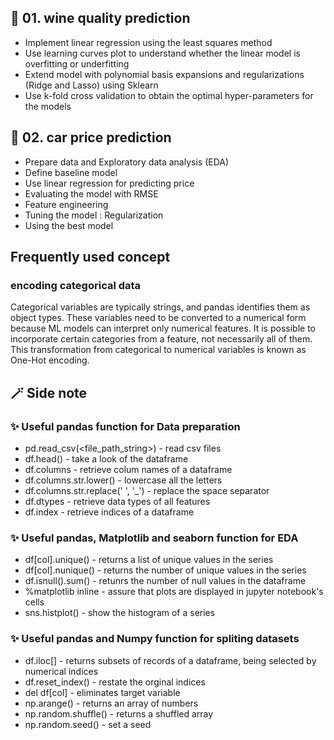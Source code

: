 ## 📁 01. wine quality prediction 
* Implement linear regression using the least squares method
* Use learning curves plot to understand whether the linear model is overfitting or underfitting
* Extend model with polynomial basis expansions and regularizations (Ridge and Lasso) using Sklearn
* Use k-fold cross validation to obtain the optimal hyper-parameters for the models
## 📁 02. car price prediction 
* Prepare data and Exploratory data analysis (EDA)
* Define baseline model 
* Use linear regression for predicting price
* Evaluating the model with RMSE
* Feature engineering
* Tuning the model : Regularization 
* Using the best model

## Frequently used concept 
### encoding categorical data
Categorical variables are typically strings, and pandas identifies them as object types. These variables need to be converted to a numerical form because ML models can interpret only numerical features. It is possible to incorporate certain categories from a feature, not necessarily all of them. This transformation from categorical to numerical variables is known as One-Hot encoding.

## 🪄 Side note 
### ✨ Useful pandas function for Data preparation 
* pd.read_csv(<file_path_string>) - read csv files
* df.head() - take a look of the dataframe
* df.columns - retrieve colum names of a dataframe
* df.columns.str.lower() - lowercase all the letters
* df.columns.str.replace(' ', '_') - replace the space separator
* df.dtypes - retrieve data types of all features
* df.index - retrieve indices of a dataframe

### ✨ Useful pandas, Matplotlib and seaborn function for EDA
* df[col].unique() - returns a list of unique values in the series
* df[col].nunique() - returns the number of unique values in the series
* df.isnull().sum() - retunrs the number of null values in the dataframe
* %matplotlib inline - assure that plots are displayed in jupyter notebook's cells
* sns.histplot() - show the histogram of a series

### ✨ Useful pandas and Numpy function for spliting datasets 
* df.iloc[] - returns subsets of records of a dataframe, being selected by numerical indices
* df.reset_index() - restate the orginal indices
* del df[col] - eliminates target variable
* np.arange() - returns an array of numbers
* np.random.shuffle() - returns a shuffled array
* np.random.seed() - set a seed
